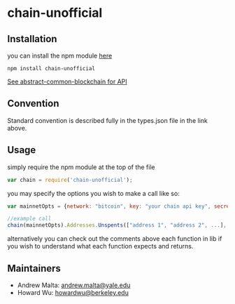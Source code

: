 # chain-unofficial

## Installation

you can install the npm module <a href="https://www.npmjs.com/package/chain-unofficial">here</a>

```
npm install chain-unofficial
```
<a href="https://github.com/blockai/abstract-common-blockchain">See abstract-common-blockchain for API</a>

## Convention

Standard convention is described fully in the types.json file in the link above.

## Usage

simply require the npm module at the top of the file
```javascript
var chain = require('chain-unofficial');
```
you may specify the options you wish to make a call like so:

```javascript
var mainnetOpts = {network: "bitcoin", key: "your chain api key", secret: "your chain api secret"}

//example call
chain(mainnetOpts).Addresses.Unspents(["address 1", "address 2", ...], callback);
```

alternatively you can check out the comments above each function in lib if you wish to understand what each function expects and returns.

## Maintainers
* Andrew Malta: andrew.malta@yale.edu
* Howard Wu: howardwu@berkeley.edu

